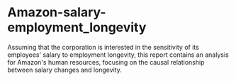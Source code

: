 # Amazon-salary-employment_longevity
Assuming that the corporation is interested in the sensitivity of its employees' salary to employment longevity, this report contains an analysis for Amazon's human resources, focusing on the causal relationship between salary changes and longevity.
